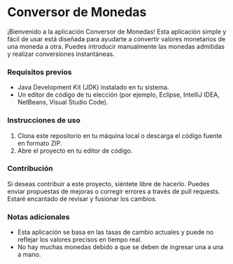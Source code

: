 # Conversor de Monedas

¡Bienvenido a la aplicación Conversor de Monedas! Esta aplicación simple y fácil de usar está diseñada para ayudarte a convertir valores monetarios de una moneda a otra. Puedes introducir manualmente las monedas admitidas y realizar conversiones instantáneas.

### Requisitos previos

- Java Development Kit (JDK) instalado en tu sistema.
- Un editor de código de tu elección (por ejemplo, Eclipse, IntelliJ IDEA, NetBeans, Visual Studio Code).

### Instrucciones de uso

1. Clona este repositorio en tu máquina local o descarga el código fuente en formato ZIP.
2. Abre el proyecto en tu editor de código.

### Contribución
Si deseas contribuir a este proyecto, siéntete libre de hacerlo. Puedes enviar propuestas de mejoras o corregir errores a través de pull requests. Estaré encantado de revisar y fusionar los cambios.

### Notas adicionales
- Esta aplicación se basa en las tasas de cambio actuales y puede no reflejar los valores precisos en tiempo real.
- No hay muchas monedas debido a que se deben de ingresar una a una a mano.
